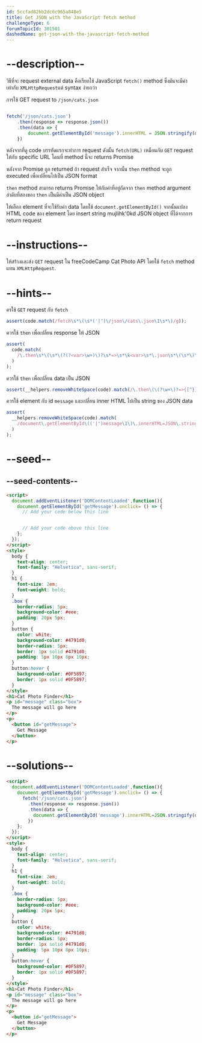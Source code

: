 ```yaml
---
id: 5ccfad82bb2dc6c965a848e5
title: Get JSON with the JavaScript fetch method
challengeType: 6
forumTopicId: 301501
dashedName: get-json-with-the-javascript-fetch-method
---
```


# --description--

วิธีที่จะ request external data คือเรียกใช้ JavaScript `fetch()` method ซึ่งมันจะมีค่าเท่ากับ `XMLHttpRequest`แต่ syntax ง่ายกว่า

การใช้ GET request to `/json/cats.json`

```js

fetch('/json/cats.json')
	.then(response => response.json())
	.then(data => {
		document.getElementById('message').innerHTML = JSON.stringify(data);
	})

```

หลังจากที่ดู code
บรรทัดแรกจะทำการ request ดังนั้น `fetch(URL)` เหมือนกับ `GET` request ให้กับ specific URL โดนที่ method นี้จะ returns Promise

หลังจาก Promise ถูก returned ถ้า request สำเร็จ จากนั้น `then` method จะถูก executed เพื่อเปลี่ยนไปเป็น JSON format

`then` method สามารถ returns Promise ให้กับค่าที่อยู่ถัดจาก `then` method argument ลำดับที่สองของ `then` เป็นมีค่าเป็น JSON object 

ให้เลือก element ที่จะใช้รับค่า data โดบใช้ `document.getElementById()` จากนั้นแปลง HTML code ของ element โดย insert string mujlihk'0kd JSON object ที่ได้จากการ return request

# --instructions--

ให้สร้างและส่ง `GET` request ใน freeCodeCamp Cat Photo API โดยใช้ `fetch` method แทน `XMLHttpRequest`.

# --hints--

ครใช้ `GET` request กับ `fetch`

```js
assert(code.match(/fetch\s*\(\s*('|")\/json\/cats\.json\1\s*\)/g));
```

ควรใช้ `then` เพื่อเปลี่ยน response ให้ JSON

```js
assert(
  code.match(
    /\.then\s*\(\s*\(?(?<var>\w+)\)?\s*=>\s*\k<var>\s*\.json\s*\(\s*\)\s*\)/g
  )
);
```

ควรใช้ `then` เพื่อเปลี่ยน data เป็น JSON 

```js
assert(__helpers.removeWhiteSpace(code).match(/\.then\(\(?\w+\)?=>{[^}]*}\)/g));
```

ควรใช้ element กับ id `message` และเปลี่ยน inner HTML ไปเป็น string ของ JSON data

```js
assert(
  __helpers.removeWhiteSpace(code).match(
    /document\.getElementById\(('|")message\1\)\.innerHTML=JSON\.stringify\(?\w+\)/g
  )
);
```

# --seed--

## --seed-contents--

```html
<script>
  document.addEventListener('DOMContentLoaded',function(){
    document.getElementById('getMessage').onclick= () => {
      // Add your code below this line


      // Add your code above this line
    };
  });
</script>
<style>
  body {
    text-align: center;
    font-family: "Helvetica", sans-serif;
  }
  h1 {
    font-size: 2em;
    font-weight: bold;
  }
  .box {
    border-radius: 5px;
    background-color: #eee;
    padding: 20px 5px;
  }
  button {
    color: white;
    background-color: #4791d0;
    border-radius: 5px;
    border: 1px solid #4791d0;
    padding: 5px 10px 8px 10px;
  }
  button:hover {
    background-color: #0F5897;
    border: 1px solid #0F5897;
  }
</style>
<h1>Cat Photo Finder</h1>
<p id="message" class="box">
  The message will go here
</p>
<p>
  <button id="getMessage">
    Get Message
  </button>
</p>
```

# --solutions--

```html
<script>
  document.addEventListener('DOMContentLoaded',function(){
    document.getElementById('getMessage').onclick= () => {
      fetch('/json/cats.json')
        .then(response => response.json())
        .then(data => {
          document.getElementById('message').innerHTML=JSON.stringify(data);
        })
    };
  });
</script>
<style>
  body {
    text-align: center;
    font-family: "Helvetica", sans-serif;
  }
  h1 {
    font-size: 2em;
    font-weight: bold;
  }
  .box {
    border-radius: 5px;
    background-color: #eee;
    padding: 20px 5px;
  }
  button {
    color: white;
    background-color: #4791d0;
    border-radius: 5px;
    border: 1px solid #4791d0;
    padding: 5px 10px 8px 10px;
  }
  button:hover {
    background-color: #0F5897;
    border: 1px solid #0F5897;
  }
</style>
<h1>Cat Photo Finder</h1>
<p id="message" class="box">
  The message will go here
</p>
<p>
  <button id="getMessage">
    Get Message
  </button>
</p>
```
